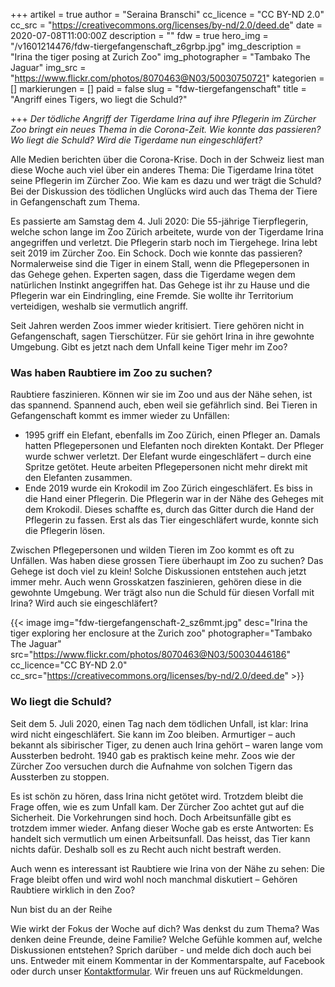 +++
artikel = true
author = "Seraina Branschi"
cc_licence = "CC BY-ND 2.0"
cc_src = "https://creativecommons.org/licenses/by-nd/2.0/deed.de"
date = 2020-07-08T11:00:00Z
description = ""
fdw = true
hero_img = "/v1601214476/fdw-tiergefangenschaft_z6grbp.jpg"
img_description = "Irina the tiger posing at Zurich Zoo"
img_photographer = "Tambako The Jaguar"
img_src = "https://www.flickr.com/photos/8070463@N03/50030750721"
kategorien = []
markierungen = []
paid = false
slug = "fdw-tiergefangenschaft"
title = "Angriff eines Tigers, wo liegt die Schuld?"

+++
_Der tödliche Angriff der Tigerdame Irina auf ihre Pflegerin im Zürcher Zoo bringt ein neues Thema in die Corona-Zeit. Wie konnte das passieren? Wo liegt die Schuld? Wird die Tigerdame nun eingeschläfert?_

Alle Medien berichten über die Corona-Krise. Doch in der Schweiz liest man diese Woche auch viel über ein anderes Thema: Die Tigerdame Irina tötet seine Pflegerin im Zürcher Zoo. Wie kam es dazu und wer trägt die Schuld? Bei der Diskussion des tödlichen Unglücks wird auch das Thema der Tiere in Gefangenschaft zum Thema.

Es passierte am Samstag dem 4. Juli 2020: Die 55-jährige Tierpflegerin, welche schon lange im Zoo Zürich arbeitete, wurde von der Tigerdame Irina angegriffen und verletzt. Die Pflegerin starb noch im Tiergehege. Irina lebt seit 2019 im Zürcher Zoo. Ein Schock. Doch wie konnte das passieren? Normalerweise sind die Tiger in einem Stall, wenn die Pflegepersonen in das Gehege gehen. Experten sagen, dass die Tigerdame wegen dem natürlichen Instinkt angegriffen hat. Das Gehege ist ihr zu Hause und die Pflegerin war ein Eindringling, eine Fremde. Sie wollte ihr Territorium verteidigen, weshalb sie vermutlich angriff.

Seit Jahren werden Zoos immer wieder kritisiert. Tiere gehören nicht in Gefangenschaft, sagen Tierschützer. Für sie gehört Irina in ihre gewohnte Umgebung. Gibt es jetzt nach dem Unfall keine Tiger mehr im Zoo?

### Was haben Raubtiere im Zoo zu suchen?

Raubtiere faszinieren. Können wir sie im Zoo und aus der Nähe sehen, ist das spannend. Spannend auch, eben weil sie gefährlich sind. Bei Tieren in Gefangenschaft kommt es immer wieder zu Unfällen:

* 1995 griff ein Elefant, ebenfalls im Zoo Zürich, einen Pfleger an. Damals hatten Pflegepersonen und Elefanten noch direkten Kontakt. Der Pfleger wurde schwer verletzt. Der Elefant wurde eingeschläfert – durch eine Spritze getötet. Heute arbeiten Pflegepersonen nicht mehr direkt mit den Elefanten zusammen.
* Ende 2019 wurde ein Krokodil im Zoo Zürich eingeschläfert. Es biss in die Hand einer Pflegerin. Die Pflegerin war in der Nähe des Geheges mit dem Krokodil. Dieses schaffte es, durch das Gitter durch die Hand der Pflegerin zu fassen. Erst als das Tier eingeschläfert wurde, konnte sich die Pflegerin lösen.

Zwischen Pflegepersonen und wilden Tieren im Zoo kommt es oft zu Unfällen. Was haben diese grossen Tiere überhaupt im Zoo zu suchen? Das Gehege ist doch viel zu klein! Solche Diskussionen entstehen auch jetzt immer mehr. Auch wenn Grosskatzen faszinieren, gehören diese in die gewohnte Umgebung. Wer trägt also nun die Schuld für diesen Vorfall mit Irina? Wird auch sie eingeschläfert?

{{< image img="fdw-tiergefangenschaft-2_sz6mmt.jpg" desc="Irina the tiger exploring her enclosure at the Zurich zoo" photographer="Tambako The Jaguar" src="https://www.flickr.com/photos/8070463@N03/50030446186" cc_licence="CC BY-ND 2.0" cc_src="https://creativecommons.org/licenses/by-nd/2.0/deed.de" >}}

### Wo liegt die Schuld?

​Seit dem 5. Juli 2020, einen Tag nach dem tödlichen Unfall, ist klar: Irina wird nicht eingeschläfert. Sie kann im Zoo bleiben. Armurtiger – auch bekannt als sibirischer Tiger, zu denen auch Irina gehört – waren lange vom Aussterben bedroht. 1940 gab es praktisch keine mehr. Zoos wie der Zürcher Zoo versuchen durch die Aufnahme von solchen Tigern das Aussterben zu stoppen.

Es ist schön zu hören, dass Irina nicht getötet wird. Trotzdem bleibt die Frage offen, wie es zum Unfall kam. Der Zürcher Zoo achtet gut auf die Sicherheit. Die Vorkehrungen sind hoch. Doch Arbeitsunfälle gibt es trotzdem immer wieder. Anfang dieser Woche gab es erste Antworten: Es handelt sich vermutlich um einen Arbeitsunfall. Das heisst, das Tier kann nichts dafür. Deshalb soll es zu Recht auch nicht bestraft werden.

Auch wenn es interessant ist Raubtiere wie Irina von der Nähe zu sehen: Die Frage bleibt offen und wird wohl noch manchmal diskutiert – Gehören Raubtiere wirklich in den Zoo?

Nun bist du an der Reihe

Wie wirkt der Fokus der Woche auf dich? Was denkst du zum Thema? Was denken deine Freunde, deine Familie? Welche Gefühle kommen auf, welche Diskussionen entstehen? Sprich darüber - und melde dich doch auch bei uns. Entweder mit einem Kommentar in der Kommentarspalte, auf Facebook oder durch unser [Kontaktformular](https://chinderzytig-v1.netlify.app/kontakt/). Wir freuen uns auf Rückmeldungen.
